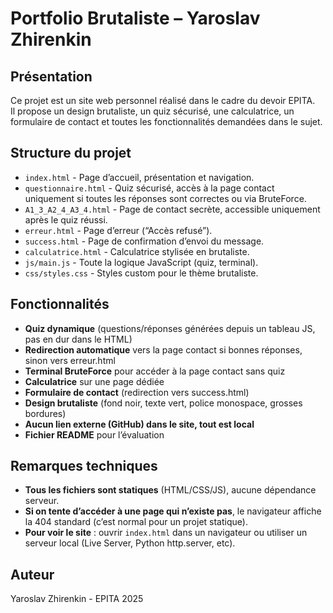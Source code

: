 # Portfolio Brutaliste – Yaroslav Zhirenkin

## Présentation

Ce projet est un site web personnel réalisé dans le cadre du devoir EPITA.  
Il propose un design brutaliste, un quiz sécurisé, une calculatrice, un formulaire de contact et toutes les fonctionnalités demandées dans le sujet.

## Structure du projet

- `index.html` - Page d’accueil, présentation et navigation.
- `questionnaire.html` - Quiz sécurisé, accès à la page contact uniquement si toutes les réponses sont correctes ou via BruteForce.
- `A1_3_A2_4_A3_4.html` - Page de contact secrète, accessible uniquement après le quiz réussi.
- `erreur.html` - Page d’erreur (“Accès refusé”).
- `success.html` - Page de confirmation d’envoi du message.
- `calculatrice.html` - Calculatrice stylisée en brutaliste.
- `js/main.js` - Toute la logique JavaScript (quiz, terminal).
- `css/styles.css` - Styles custom pour le thème brutaliste.

## Fonctionnalités

- **Quiz dynamique** (questions/réponses générées depuis un tableau JS, pas en dur dans le HTML)
- **Redirection automatique** vers la page contact si bonnes réponses, sinon vers erreur.html
- **Terminal BruteForce** pour accéder à la page contact sans quiz
- **Calculatrice** sur une page dédiée
- **Formulaire de contact** (redirection vers success.html)
- **Design brutaliste** (fond noir, texte vert, police monospace, grosses bordures)
- **Aucun lien externe (GitHub) dans le site, tout est local**
- **Fichier README** pour l’évaluation

## Remarques techniques

- **Tous les fichiers sont statiques** (HTML/CSS/JS), aucune dépendance serveur.
- **Si on tente d’accéder à une page qui n’existe pas**, le navigateur affiche la 404 standard (c’est normal pour un projet statique).
- **Pour voir le site** : ouvrir `index.html` dans un navigateur ou utiliser un serveur local (Live Server, Python http.server, etc).

## Auteur

Yaroslav Zhirenkin - EPITA 2025
